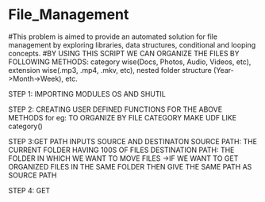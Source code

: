 # File_Management
#This problem is aimed to provide an automated solution for file management by exploring libraries, data structures, conditional and looping concepts.
#BY USING THIS SCRIPT WE CAN ORGANIZE THE FILES BY FOLLOWING METHODS:
category wise(Docs, Photos, Audio, Videos, etc),
extension wise(.mp3, .mp4, .mkv, etc),
nested folder structure (Year->Month->Week), etc.

STEP 1: IMPORTING MODULES OS AND SHUTIL

STEP 2: CREATING USER DEFINED FUNCTIONS FOR THE ABOVE METHODS 
         for eg: TO ORGANIZE BY FILE CATEGORY MAKE UDF LIKE category()
         
STEP 3:GET PATH INPUTS SOURCE AND DESTINATON
        SOURCE PATH: THE CURRENT FOLDER HAVING 100S OF FILES
        DESTINATION PATH: THE FOLDER IN WHICH WE WANT TO MOVE FILES 
                          ->IF WE WANT TO GET ORGANIZED FILES IN THE SAME FOLDER THEN GIVE THE SAME PATH AS SOURCE PATH
                          
STEP 4: GET 
